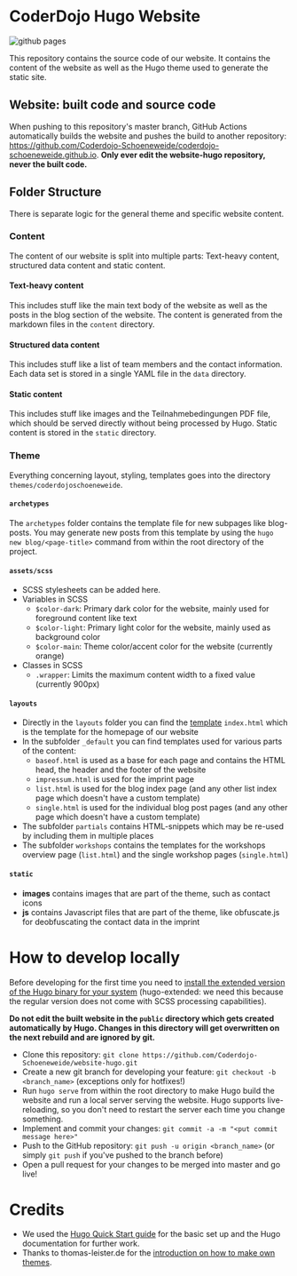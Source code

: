 # CoderDojo Hugo Website
![github pages](https://github.com/Coderdojo-Schoeneweide/website-hugo/workflows/github%20pages/badge.svg)

This repository contains the source code of our website. It contains the content of the website as well as the Hugo theme used to generate the static site.

## Website: built code and source code
When pushing to this repository's master branch, GitHub Actions automatically builds the website and pushes the build to another repository: https://github.com/Coderdojo-Schoeneweide/coderdojo-schoeneweide.github.io. **Only ever edit the website-hugo repository, never the built code.**

## Folder Structure
There is separate logic for the general theme and specific website content.
  
### Content
The content of our website is split into multiple parts: Text-heavy content, structured data content and static content.

#### Text-heavy content
This includes stuff like the main text body of the website as well as the posts in the blog section of the website. The content is generated from the markdown files in the `content` directory.

#### Structured data content
This includes stuff like a list of team members and the contact information. Each data set is stored in a single YAML file in the `data` directory.

#### Static content
This includes stuff like images and the Teilnahmebedingungen PDF file, which should be served directly without being processed by Hugo. Static content is stored in the `static` directory.

### Theme
Everything concerning layout, styling, templates goes into the directory `themes/coderdojoschoeneweide`.

#### `archetypes`
The `archetypes` folder contains the template file for new subpages like blog-posts. You may generate new posts from this template by using the `hugo new blog/<page-title>` command from within the root directory of the project.

#### `assets/scss`
* SCSS stylesheets can be added here.
* Variables in SCSS
  * `$color-dark`: Primary dark color for the website, mainly used for foreground content like text
  * `$color-light`: Primary light color for the website, mainly used as background color
  * `$color-main`: Theme color/accent color for the website (currently orange)
* Classes in SCSS
  * `.wrapper`: Limits the maximum content width to a fixed value (currently 900px)

#### `layouts`
* Directly in the `layouts` folder you can find the [template](https://gohugo.io/templates/introduction/) `index.html` which is the template for the homepage of our website
* In the subfolder `_default` you can find templates used for various parts of the content:
  * `baseof.html` is used as a base for each page and contains the HTML head, the header and the footer of the website
  * `impressum.html` is used for the imprint page
  * `list.html` is used for the blog index page (and any other list index page which doesn't have a custom template)
  * `single.html` is used for the individual blog post pages (and any other page which doesn't have a custom template)
* The subfolder `partials` contains HTML-snippets which may be re-used by including them in multiple places
* The subfolder `workshops` contains the templates for the workshops overview page (`list.html`) and the single workshop pages (`single.html`)

#### `static`
* **images** contains images that are part of the theme, such as contact icons
* **js** contains Javascript files that are part of the theme, like obfuscate.js for deobfuscating the contact data in the imprint

# How to develop locally
Before developing for the first time you need to [install the extended version of the Hugo binary for your system](https://gohugo.io/getting-started/installing/) (hugo-extended: we need this because the regular version does not come with SCSS processing capabilities).

**Do not edit the built website in the `public` directory which gets created automatically by Hugo. Changes in this directory will get overwritten on the next rebuild and are ignored by git.**

* Clone this repository: `git clone https://github.com/Coderdojo-Schoeneweide/website-hugo.git`
* Create a new git branch for developing your feature: `git checkout -b <branch_name>` (exceptions only for hotfixes!)
* Run `hugo serve` from within the root directory to make Hugo build the website and run a local server serving the website. Hugo supports live-reloading, so you don't need to restart the server each time you change something.
* Implement and commit your changes: `git commit -a -m "<put commit message here>"`
* Push to the GitHub repository: `git push -u origin <branch_name>` (or simply `git push` if you've pushed to the branch before)
* Open a pull request for your changes to be merged into master and go live!

# Credits
* We used the [Hugo Quick Start guide](https://gohugo.io/getting-started/quick-start/) for the basic set up and the Hugo documentation for further work.
* Thanks to thomas-leister.de for the [introduction on how to make own themes](https://thomas-leister.de/einfuehrung-in-hugo-theme-erstellen/).
